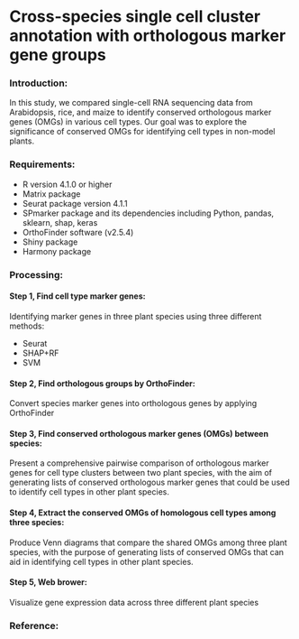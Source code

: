 # Cross-species single cell cluster annotation with orthologous marker gene groups

### Introduction:
In this study, we compared single-cell RNA sequencing data from Arabidopsis, rice, and maize to identify conserved orthologous marker genes (OMGs) in various cell types. Our goal was to explore the significance of conserved OMGs for identifying cell types in non-model plants. 

### Requirements:
* R version 4.1.0 or higher </br>
* Matrix package </br>    
* Seurat package version 4.1.1 </br>
* SPmarker package and its dependencies including Python, pandas, sklearn, shap, keras </br>
* OrthoFinder software (v2.5.4) </br>
* Shiny package </br>
* Harmony package

### Processing:
#### Step 1, Find cell type marker genes:
Identifying marker genes in three plant species using three different methods: 
* Seurat </br>
* SHAP+RF </br>
* SVM </br>
#### Step 2, Find orthologous groups by OrthoFinder:
Convert species marker genes into orthologous genes by applying OrthoFinder

#### Step 3, Find conserved orthologous marker genes (OMGs) between species:
Present a comprehensive pairwise comparison of orthologous marker genes for cell type clusters between two plant species, with the aim of generating lists of conserved orthologous marker genes that could be used to identify cell types in other plant species.

#### Step 4, Extract the conserved OMGs of homologous cell types among three species:
Produce Venn diagrams that compare the shared OMGs among three plant species, with the purpose of generating lists of conserved OMGs that can aid in identifying cell types in other plant species.

#### Step 5, Web brower:
Visualize gene expression data across three different plant species </br>


### Reference:
